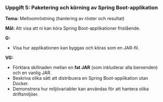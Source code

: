 ### Uppgift 5: Paketering och körning av Spring Boot-applikation

**Tema:** Melloomröstning (hantering av röster och resultat)

**Mål:** Att visa att ni kan köra Spring Boot-applikationer fristående.

**G:**

-   Visa hur applikationen kan byggas och köras som en JAR-fil.

**VG:**

-   Förklara skillnaden mellan en **fat JAR** (som inkluderar alla beroenden) och en vanlig JAR.
-   Beskriva olika sätt att distribuera en Spring Boot-applikation utan Docker.
-   Demonstrera hur miljövariabler kan användas för att hantera olika driftsmiljöer.
